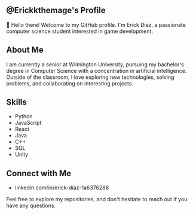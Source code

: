 ## @Erickkthemage's Profile

👋 Hello there! Welcome to my GitHub profile. I'm Erick Diaz, a passionate computer science student interested in game development.

## About Me

I am currently a senior at Wilmington University, pursuing my bachelor's degree in Computer Science with a concentration in artificial intelligence. Outside of the classroom, I love exploring new technologies, solving problems, and collaborating on interesting projects.

## Skills

- Python
- JavaScript
- React
- Java
- C++
- SQL
- Unity

## Connect with Me

- linkedin.com/in/erick-diaz-1a6376288

Feel free to explore my repositories, and don't hesitate to reach out if you have any questions.

<!---
Erickkthemage/Erickkthemage is a ✨ special ✨ repository because its `README.md` (this file) appears on your GitHub profile.
You can click the Preview link to take a look at your changes.
--->
